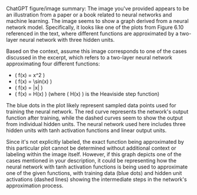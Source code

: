 ChatGPT figure/image summary: The image you've provided appears to be an illustration from a paper or a book related to neural networks and machine learning. The image seems to show a graph derived from a neural network model. Specifically, it looks like one of the plots from Figure 6.10 referenced in the text, where different functions are approximated by a two-layer neural network with three hidden units.

Based on the context, assume this image corresponds to one of the cases discussed in the excerpt, which refers to a two-layer neural network approximating four different functions:

- \( f(x) = x^2 \)
- \( f(x) = \sin(x) \)
- \( f(x) = |x| \)
- \( f(x) = H(x) \) (where \( H(x) \) is the Heaviside step function)

The blue dots in the plot likely represent sampled data points used for training the neural network. The red curve represents the network's output function after training, while the dashed curves seem to show the output from individual hidden units. The neural network used here includes three hidden units with tanh activation functions and linear output units. 

Since it's not explicitly labeled, the exact function being approximated by this particular plot cannot be determined without additional context or labeling within the image itself. However, if this graph depicts one of the cases mentioned in your description, it could be representing how the neural network with tanh activation functions is being used to approximate one of the given functions, with training data (blue dots) and hidden unit activations (dashed lines) showing the intermediate steps in the network's approximation process.